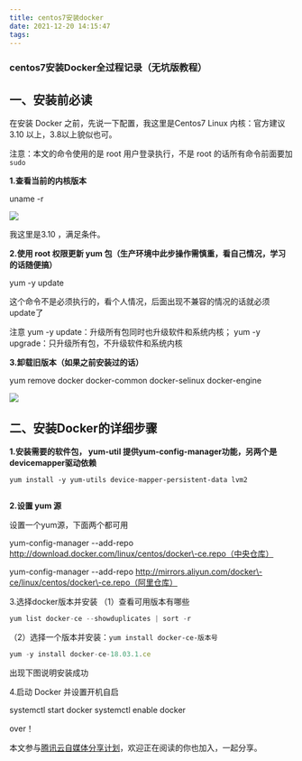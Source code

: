 ```yaml
---
title: centos7安装docker
date: 2021-12-20 14:15:47
tags:
---
```


### centos7安装Docker全过程记录（无坑版教程）

## 一、安装前必读

在安装 Docker 之前，先说一下配置，我这里是Centos7 Linux 内核：官方建议 3.10 以上，3.8以上貌似也可。

注意：本文的命令使用的是 root 用户登录执行，不是 root 的话所有命令前面要加 `sudo`

**1.查看当前的内核版本**

uname \-r

![](https://ask.qcloudimg.com/http-save/yehe-6025150/jmntavffl8.png?imageView2/2/w/1620)

我这里是3.10 ，满足条件。

**2.使用 root 权限更新 yum 包（生产环境中此步操作需慎重，看自己情况，学习的话随便搞）**

yum \-y update

这个命令不是必须执行的，看个人情况，后面出现不兼容的情况的话就必须update了

注意 
yum \-y update：升级所有包同时也升级软件和系统内核； 
yum \-y upgrade：只升级所有包，不升级软件和系统内核

**3.卸载旧版本（如果之前安装过的话）**

yum remove docker  docker\-common docker\-selinux docker\-engine

![](https://ask.qcloudimg.com/http-save/yehe-6025150/u6lfsra7qn.png?imageView2/2/w/1620)

## 二、安装Docker的详细步骤

**1.安装需要的软件包， yum-util 提供yum-config-manager功能，另两个是devicemapper驱动依赖**

```shell
yum install -y yum-utils device-mapper-persistent-data lvm2


```

**2.设置 yum 源**

设置一个yum源，下面两个都可用

yum\-config\-manager \--add\-repo http://download.docker.com/linux/centos/docker\-ce.repo（中央仓库）

yum\-config\-manager \--add\-repo http://mirrors.aliyun.com/docker\-ce/linux/centos/docker\-ce.repo（阿里仓库）

3.选择docker版本并安装 （1）查看可用版本有哪些

```javascript
yum list docker-ce --showduplicates | sort -r
```

（2）选择一个版本并安装：`yum install docker-ce-版本号`

```javascript
yum -y install docker-ce-18.03.1.ce
```

出现下图说明安装成功

4.启动 Docker 并设置开机自启

systemctl start docker
systemctl enable docker

over！

本文参与[腾讯云自媒体分享计划](https://cloud.tencent.com/developer/support-plan)，欢迎正在阅读的你也加入，一起分享。
